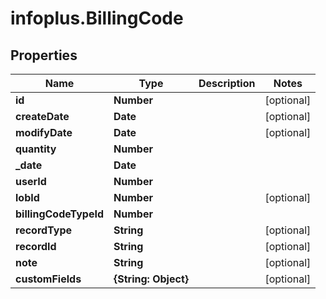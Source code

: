 # infoplus.BillingCode

## Properties
Name | Type | Description | Notes
------------ | ------------- | ------------- | -------------
**id** | **Number** |  | [optional] 
**createDate** | **Date** |  | [optional] 
**modifyDate** | **Date** |  | [optional] 
**quantity** | **Number** |  | 
**_date** | **Date** |  | 
**userId** | **Number** |  | 
**lobId** | **Number** |  | [optional] 
**billingCodeTypeId** | **Number** |  | 
**recordType** | **String** |  | [optional] 
**recordId** | **String** |  | [optional] 
**note** | **String** |  | [optional] 
**customFields** | **{String: Object}** |  | [optional] 


